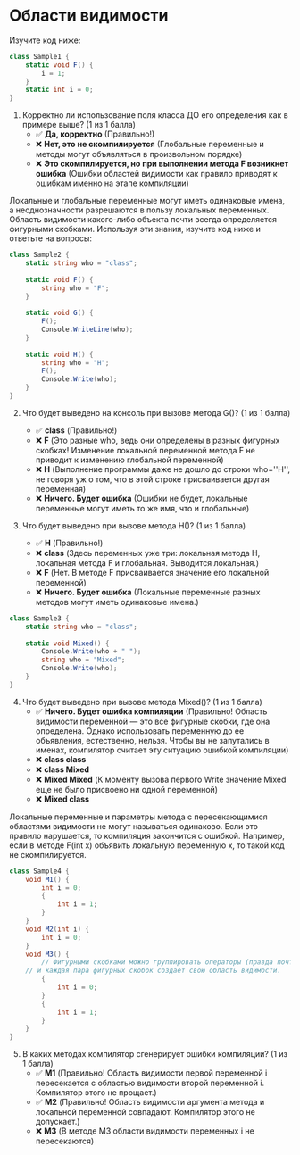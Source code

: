 # Области видимости

Изучите код ниже:
```cs
class Sample1 {
	static void F() {
		i = 1;
	}
	static int i = 0;
}
```

1. Корректно ли использование поля класса ДО его определения как в примере выше? (1 из 1 балла)
   * ✅ **Да, корректно** (Правильно!)
   * ❌ **Нет, это не скомпилируется** (Глобальные переменные и методы могут объявляться в произвольном порядке)
   * ❌ **Это скомпилируется, но при выполнении метода F возникнет ошибка** (Ошибки областей видимости как правило приводят к ошибкам именно на этапе компиляции)

Локальные и глобальные переменные могут иметь одинаковые имена, а неоднозначности разрешаются в пользу локальных переменных. Область видимости какого-либо объекта почти всегда определяется фигурными скобками. Используя эти знания, изучите код ниже и ответьте на вопросы:
```cs
class Sample2 {
	static string who = "class";
	
	static void F() {
		string who = "F";
	}
	
	static void G() {
		F();
		Console.WriteLine(who);
	}
	
	static void H() {
		string who = "H";
		F();
		Console.Write(who);
	}
}
```

2. Что будет выведено на консоль при вызове метода G()? (1 из 1 балла)
   * ✅ **class** (Правильно!)
   * ❌ **F** (Это разные who, ведь они определены в разных фигурных скобках! Изменение локальной переменной метода F не приводит к изменению глобальной переменной)
   * ❌ **H** (Выполнение программы даже не дошло до строки who=''H'', не говоря уж о том, что в этой строке присваивается другая переменная)
   * ❌ **Ничего. Будет ошибка** (Ошибки не будет, локальные переменные могут иметь то же имя, что и глобальные)


3. Что будет выведено при вызове метода H()? (1 из 1 балла)
   * ✅ **H** (Правильно!)
   * ❌ **class** (Здесь переменных уже три: локальная метода H, локальная метода F и глобальная. Выводится локальная.)
   * ❌ **F** (Нет. В методе F присваивается значение его локальной переменной)
   * ❌ **Ничего. Будет ошибка** (Локальные переменные разных методов могут иметь одинаковые имена.)


```cs
class Sample3 {
	static string who = "class";
	
	static void Mixed() {
		Console.Write(who + " ");
		string who = "Mixed";
		Console.Write(who);
	}
}
```

4. Что будет выведено при вызове метода Mixed()? (1 из 1 балла)
   * ✅ **Ничего. Будет ошибка компиляции** (Правильно! Область видимости переменной — это все фигурные скобки, где она определена. Однако использовать переменную до ее объявления, естественно, нельзя. Чтобы вы не запутались в именах, компилятор считает эту ситуацию ошибкой компиляции)
   * ❌ **class class**
   * ❌ **class Mixed**
   * ❌ **Mixed Mixed** (К моменту вызова первого Write значение Mixed еще не было присвоено ни одной переменной)
   * ❌ **Mixed class**

Локальные переменные и параметры метода с пересекающимися областями видимости не могут называться одинаково. Если это правило нарушается, то компиляция закончится с ошибкой. Например, если в методе F(int x) объявить локальную переменную x, то такой код не скомпилируется.
```cs
class Sample4 {
	void M1() {
		int i = 0;
		{
			int i = 1;
		}
	}
	void M2(int i) {
		int i = 0;
	}
	void M3() {
		// Фигурными скобками можно группировать операторы (правда почти никогда этого делать не стоит)
    // и каждая пара фигурных скобок создает свою область видимости.
		{
			int i = 0;
		}
		{
			int i = 1;
		}
	}
}
```

5. В каких методах компилятор сгенерирует ошибки компиляции? (1 из 1 балла)
   * ✅ **M1** (Правильно! Область видимости первой переменной i пересекается с областью видимости второй переменной i. Компилятор этого не прощает.)
   * ✅ **M2** (Правильно! Область видимости аргумента метода и локальной переменной совпадают. Компилятор этого не допускает.)
   * ❌ **M3** (В методе M3 области видимости переменных i не пересекаются)
